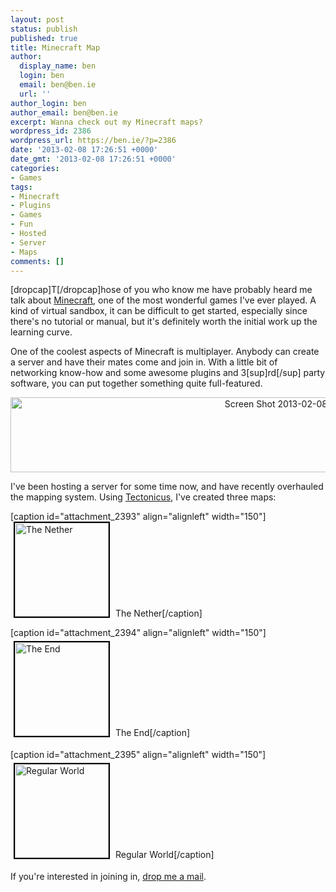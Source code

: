 ```yaml
---
layout: post
status: publish
published: true
title: Minecraft Map
author:
  display_name: ben
  login: ben
  email: ben@ben.ie
  url: ''
author_login: ben
author_email: ben@ben.ie
excerpt: Wanna check out my Minecraft maps?
wordpress_id: 2386
wordpress_url: https://ben.ie/?p=2386
date: '2013-02-08 17:26:51 +0000'
date_gmt: '2013-02-08 17:26:51 +0000'
categories:
- Games
tags:
- Minecraft
- Plugins
- Games
- Fun
- Hosted
- Server
- Maps
comments: []
---
```

<p>[dropcap]T[/dropcap]hose of you who know me have probably heard me talk about <a href="https://minecraft.net" target="_blank">Minecraft</a>, one of the most wonderful games I've ever played. A kind of virtual sandbox, it can be difficult to get started, especially since there's no tutorial or manual, but it's definitely worth the initial work up the learning curve.</p>
<p>One of the coolest aspects of Minecraft is multiplayer. Anybody can create a server and have their mates come and join in. With a little bit of networking know-how and some awesome plugins and 3[sup]rd[/sup] party software, you can put together something quite full-featured.</p>
<p style="text-align: center;"><img class="aligncenter size-full wp-image-2389" alt="Screen Shot 2013-02-08 at 17.07.59" src="https://ben.ie/wp-content/uploads/2013/02/Screen-Shot-2013-02-08-at-17.07.59-e1360343674640.png" width="905" height="120" /></p>
<p>I've been hosting a server for some time now, and have recently overhauled the mapping system. Using <a href="https://www.minecraftwiki.net/wiki/Programs_and_Editors/Tectonicus" target="_blank">Tectonicus</a>, I've created three maps:</p>
<p>[caption id="attachment_2393" align="alignleft" width="150"]<a href="https://minecraft.ben.ie/nether" target="_blank"><img class="size-thumbnail wp-image-2393   " style="border: 2px solid black; margin-right: 5px; margin-left: 5px;" alt="The Nether" src="assets/uploads/2013/02/Screen-Shot-2013-02-08-at-17.13.49-150x150.png" width="150" height="150" /></a> The Nether[/caption]</p>
<p>[caption id="attachment_2394" align="alignleft" width="150"]<a href="https://minecraft.ben.ie/ender" target="_blank"><img class="size-thumbnail wp-image-2394   " style="border: 2px solid black; margin: 5px;" alt="The End" src="https://ben.ie/wp-content/uploads/2013/02/Screen-Shot-2013-02-08-at-17.13.33-150x150.png" width="150" height="150" /></a> The End[/caption]</p>
<p>[caption id="attachment_2395" align="alignleft" width="150"]<a href="https://minecraft.ben.ie/" target="_blank"><img class="size-thumbnail wp-image-2395   " style="border: 2px solid black; margin: 5px;" alt="Regular World" src="https://ben.ie/wp-content/uploads/2013/02/Screen-Shot-2013-02-08-at-17.13.18-150x150.png" width="150" height="150" /></a> Regular World[/caption]</p>
<p style="text-align: left;">If you're interested in joining in, <a href="mailto:ben@ben.ie" target="_blank">drop me a mail</a>.</p>
